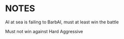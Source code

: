 # NOTES

AI at sea is failing to BarbAI, must at least win the battle

Must not win against Hard Aggressive